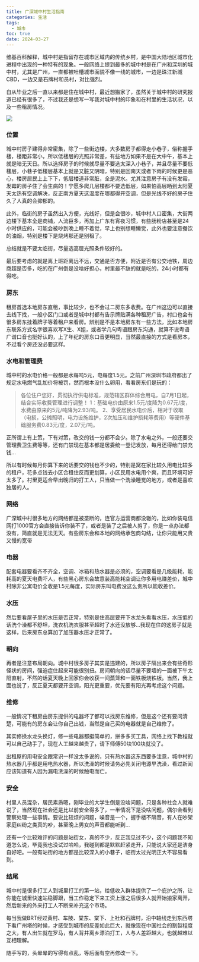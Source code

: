 ```yaml
---
title: 广深城中村生活指南
categories: 生活
tags:
  - 城市
toc: true
date: 2024-03-27
---
```


维基百科解释，城中村是指留存在城市区域内的传统乡村，是中国大陆地区城市化进程中出现的一种特有的现象。一般网络上提到最多的城中村是在广州和深圳的城中村，尤其是广州，一直都被吐槽城市面貌不像一线的城市，一边是珠江新城CBD，一边又是石牌村和员村，对比强烈。

<!-- more -->

自从毕业之后一直以来都是住在城中村，最近想搬家了，虽然关于城中村的研究报道已经有很多了，不过我还是想写一写我对城中村的印象和在村里的生活状况，以及一些租房情况。

![](http://sns-webpic-qc.xhscdn.com/202404230020/28cc4815d74f58ef9e3c911afb94ef18/1040g2sg30rapi9il186g5n7lnkslnb0j14bqeoo!nd_dft_wgth_webp_3)

### 位置

城中村房子建得非常密集，除了一些街边楼，大多数房子都得走小巷子，俗称握手楼，楼距非常小，所以低楼层的光照非常差，有些地方如果不是在大中午，基本上就是暗无天日。所以选择房子的时候就尽量不要选太深入小巷子，并且尽量不要低楼层，小巷子低楼层基本上就是又脏又阴暗，特别是回南天或者下雨的时候更是恶心，楼房居民上上下下，低层楼道非常脏，全是泥水。尤其注意房子有没有发霉，发霉的房子住了会生病的！宁愿多爬几层楼都不要选低层，如果怕高层晒到太阳夏天太热有空调解决，反正南方夏天这温度在哪都得开空调，但是光线不好的房子住久了人真的会抑郁的。

此外，临街的房子虽然出入方便，光线好，但是会很吵，城中村人口密集，大街两边楼下基本全是商铺，人流巨多，再加上广东有宵夜习惯，有些肠粉店甚至是24小时供应的，可能会被吵到晚上睡不着觉，早上也别想睡懒觉，此外也要注意餐饮的油烟，特别是楼下是烧烤那还是别租了。

总结就是不要太临街，尽量选高层光照条件较好的。

最后要考虑的就是离上班距离远不远，交通是否方便，附近是否有公交地铁，周边商超是否多，吃的在广州倒是没啥好担心，村里最不缺的就是吃的，24小时都有得吃。

### 房东

租房首选本地房东直租，事比较少，也不会过二房东多收费。在广州这边可以直接去线下找，一般小区门口或者是城中村都有告示牌贴满各种租房广告，村口也会有很多房东挂着牌子等着租户来看房。辨别是不是本地房东有一些方法，比如本地房东联系方式名字很喜欢写X生、X姐，或者学几句粤语跟房东沟通，就算不说粤语广谱口音也挺好认的，上了年纪的房东口音更明显，当然最直接的方式是看房本，不过看个房还没必要这样。

### 水电和管理费

城中村的水电价格一般都是水每吨5元，电每度1.5元。之前广州深圳市政府都出了规定水电燃气乱加价将被罚，然而根本没什么卵用，看看房东们是玩的：

> 各位住户您好，贯彻执行供电标准，规范辖区群体综合用电，自7月1日起，结合实际收费管理进行调整！
1：基础电价由原来1.5元/度降为0.67元/度，水费由原来的5元/吨降为2.93/吨。
2、享受居民水电价后，相对于收取（电损，公摊照明，电力设施维护，2次加压和维护损耗等费用）等硬件基础服务费0.83元/度，2.07元/吨。

正所谓上有上策，下有对策，改交的钱一分都不会少。除了水电之外，一般还要交管理费卫生费等等，还有门禁现在基本都是居委统一登记发放，每月还得给门禁充钱...

所以有时候每月你算下来的话要交的钱也不少的，特别是窝在家比较久用电比较多的租户，花多点钱去小区合租住反而更划算，小区民用水电用个爽，而且环境可好太多了。村里更适合早出晚归的打工人，只当做一个洗澡睡觉的地方，或者是喜欢独居的人。

### 网络
广深城中村很多地方的网络都是被垄断的，连官方运营商都没辙的，比如你装电信网打1000官方会直接告诉你装不了，或者是装了之后被人剪了，你是一点办法都没有，简直就是无法无天。有些房东会和本地的网络承包商勾结，让你只能用又贵又慢的宽带

### 电器
配套电器要看齐不齐全，空调、冰箱和热水器是必须的，空调要看是几级能耗，能耗高的夏天电费吓人，有些黑心房东会故意装高能耗空调让你多用电赚差价，城中村除非公寓电价全收是1.5元每度，实际房东叫电费没这么贵所以能收差价。

### 水压
然后要看屋子里的水压是否正常，特别是住高层要开下水龙头看看水压，水压低的话洗个澡都不舒坦，洗衣机洗衣服甚至超时了水还没放够...我现在住的这房子就是这样，后来房东总算加了加压器水压才正常了。

### 朝向
再者是注意布局朝向。城中村很多房子其实是违建的，所以房子隔出来会有些奇形怪状的房间，强迫症住起来可能很别扭。房间朝向的话尽量不要墙的一面被下午太阳直射，不然的话夏天晚上回家你会收获一间蒸笼和一面铁板烧铁板。当然，我上面也说了，反正夏天都要开空调，阳光更重要，优先要有阳光再考虑这个问题。

### 维修

一般情况下租房由房东提供的电器坏了都可以找房东维修，但是这个还有要问清楚，可能有的房东会让你自己出钱，当然是自己买的电器就是自己维修了。

其实修换水龙头换灯，修一些电器都挺简单的，拼多多买工具，网络上找下教程就可以自己动手了，现在人工越来越贵了，请下师傅50块100块就没了。

出租屋的用电安全跟常识一样没太多说的，只有热水器这东西要多注意，城中村的热水器几乎都是用电热水器，所以洗澡的时候请务必先关闭电源早洗澡，看过新闻应该知道有人因为漏电洗澡的时候触电而亡。

### 安全

村里人员混杂，居民素质嗯，刚毕业的大学生倒是没啥问题，只是各种社会人就难说了，当然现在社会还是比以前安全得多了，一半情况下是没啥问题，偶尔会看到警察处理一些事情。要说比较烦的问题，噪音是一个，握手楼不隔音，有人在吵架家庭纠纷之类真的吵，甚至晚上男女的声音都能听到...

还有一个比较难评的问题是站街女，真的不少，反正我见过不少，这个问题我不知道怎么说，毕竟我也没试过哈哈，我碰到都是默默赶紧走开，只能说大家还是洁身自好吧。一般有站街的地方都是比较深入的小巷子，临街太过光明正大不容易看到。

### 结尾
城中村是很多打工人到城里打工的第一站，给低收入群体提供了一个庇护之所，让你能在城里快速站稳脚跟，当工作稳定下来工资上涨之后很多人就开始搬家离开，然后新来的外来打工人不断来补充这个市场。

每当我做BRT经过黄村、车陂、棠东、棠下、上社和石牌村，沿中轴线走到东西塔下看广州塔的时候，才感受到城市的反差如此巨大，就像现在中国社会的割裂程度之大，有人出生就在罗马，有人背井离乡漂泊打工，人与人差距越大，也就越难以互相理解。

随手写的，头晕晕的写得有点乱，等后面有空再修改一下。